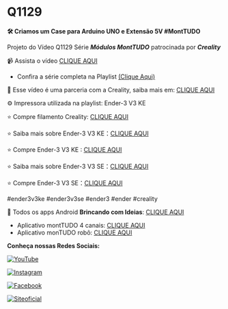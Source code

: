 # Q1129
**🛠️ Criamos um Case para Arduino UNO e Extensão 5V #MontTUDO**

Projeto do Vídeo Q1129  Série **_Módulos MontTUDO_** patrocinada por **_Creality_**

:video_camera: Assista o vídeo [CLIQUE AQUI](https://youtu.be/mhQxhwRbekI)

- Confira a série completa na Playlist [(Clique Aqui)](https://www.youtube.com/playlist?list=PL7CjOZ3q8fMf9z_A9BB_yiRcOrcvXF5jc)

💎 Esse vídeo é uma parceria com a Creality, saiba mais em: [CLIQUE AQUI](https://www.creality.com/br)

⚙️ Impressora utilizada na playlist: Ender-3 V3 KE

⭐ Compre filamento Creality: [CLIQUE AQUI](LINK)

⭐ Saiba mais sobre Ender-3 V3 KE：[CLIQUE AQUI](LINK)

⭐ Compre Ender-3 V3 KE : [CLIQUE AQUI](https://bit.ly/4i8CVWX) 

⭐ Saiba mais sobre Ender-3 V3 SE：[CLIQUE AQUI](https://bit.ly/3TUK3xU)

⭐ Compre Ender-3 V3 SE：[CLIQUE AQUI](https://bit.ly/4hHGwev)

 #ender3v3ke #ender3v3se #ender3 #ender #creality

:iphone: Todos os apps Android **Brincando com Ideias**: [CLIQUE AQUI](https://play.google.com/store/apps/developer?id=Brincando+com+Ideias&hl=pt_BR) 

 - Aplicativo montTUDO 4 canais: [CLIQUE AQUI](https://play.google.com/store/apps/details?id=appinventor.ai_thiago_vilella.montTUDO_4_Canais)
 - Aplicativo monTUDO robô: [CLIQUE AQUI](https://play.google.com/store/apps/details?id=appinventor.ai_flaviosg_2407.montTUDO_Robo)

**Conheça nossas Redes Sociais:**

[![YouTube](https://img.shields.io/badge/YouTube-%23FF0000.svg?style=for-the-badge&logo=YouTube&logoColor=white)  ](https://www.youtube.com/channel/UCcGk83PAQ5aGR7IVlD_cBaw/)

[![Instagram](https://img.shields.io/badge/Instagram-%23E4405F.svg?style=for-the-badge&logo=Instagram&logoColor=white)](https://www.instagram.com/brincandocomideias/)

[![Facebook](https://img.shields.io/badge/Facebook-%231877F2.svg?style=for-the-badge&logo=Facebook&logoColor=white)](https://www.facebook.com/paginaBrincandoComIdeias/)

[![Siteoficial](https://img.shields.io/badge/🌐-SITE%20OFICIAL-brightgreen)](https://www.brincandocomideias.com/)

